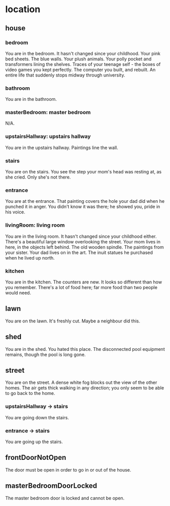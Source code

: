 # location

## house

### bedroom

You are in the bedroom. It hasn't changed since your childhood. Your pink
bed sheets. The blue walls. Your plush animals. Your polly pocket and
transformers lining the shelves. Traces of your teenage self - the boxes
of video games you kept perfectly. The computer you built, and rebuilt.
An entire life that suddenly stops midway through university.

### bathroom

You are in the bathroom.

### masterBedroom: master bedroom

N/A.

### upstairsHallway: upstairs hallway

You are in the upstairs hallway. Paintings line the wall.

### stairs

You are on the stairs. You see the step your mom's head was resting at,
as she cried. Only she's not there. 

### entrance

You are at the entrance. That painting covers the hole your dad did when
he punched it in anger. You didn't know it was there; he showed you, pride
in his voice.

### livingRoom: living room

You are in the living room. It hasn't changed since your childhood either.
There's a beautiful large window overlooking the street. Your mom lives in
here, in the objects left behind. The old wooden spindle. The paintings from
your sister. Your dad lives on in the art. The inuit statues he purchased when
he lived up north.

### kitchen

You are in the kitchen. The counters are new. It looks so different than 
how you remember. There's a lot of food here; far more food than two people
would need.

## lawn

You are on the lawn. It's freshly cut. Maybe a neighbour did this.

## shed

You are in the shed. You hated this place. The disconnected pool equipment 
remains, though the pool is long gone. 

## street

You are on the street. A dense white fog blocks out the view of the other
homes. The air gets thick walking in any direction; you only seem to be
able to go back to the home.

### upstairsHallway -> stairs

You are going down the stairs.

### entrance -> stairs

You are going up the stairs.

## frontDoorNotOpen

The door must be open in order to go in or out of the house.

## masterBedroomDoorLocked

The master bedroom door is locked and cannot be open.
